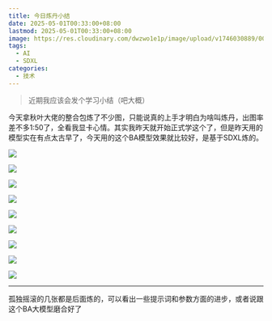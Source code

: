 ```yaml
---
title: 今日炼丹小结
date: 2025-05-01T00:33:00+08:00
lastmod: 2025-05-01T00:33:00+08:00
image: https://res.cloudinary.com/dwzwo1e1p/image/upload/v1746030889/00071-1513008572_akb8t3.png
tags:
  - AI
  - SDXL
categories:
  - 技术
---
```

> 近期我应该会发个学习小结（吧大概）

今天拿秋叶大佬的整合包炼了不少图，只能说真的上手才明白为啥叫炼丹，出图率差不多1:50了，全看我显卡心情。其实我昨天就开始正式学这个了，但是昨天用的模型实在有点太古早了，今天用的这个BA模型效果就比较好，是基于SDXL炼的。

![](https://res.cloudinary.com/dwzwo1e1p/image/upload/v1746030889/00186-2629468624_ywfcli.png)

![](https://res.cloudinary.com/dwzwo1e1p/image/upload/v1746030889/00071-1513008572_akb8t3.png)

![](https://res.cloudinary.com/dwzwo1e1p/image/upload/v1746030889/00075-3660986193_txsjlj.png)

![](https://res.cloudinary.com/dwzwo1e1p/image/upload/v1746030889/00011-4056230716_jkxbpk.png)

![](https://res.cloudinary.com/dwzwo1e1p/image/upload/v1746030889/00012-1122344791_grzg0s.png)

![](https://res.cloudinary.com/dwzwo1e1p/image/upload/v1746030890/00049-1124996896_uwfqug.png)

![](https://res.cloudinary.com/dwzwo1e1p/image/upload/v1746030890/00016-3468030167_zsytau.png)

![](https://res.cloudinary.com/dwzwo1e1p/image/upload/v1746030891/00037-2124102989_cmrjii.png)

![](https://res.cloudinary.com/dwzwo1e1p/image/upload/v1746030891/00193-3742605394_xwyd1a.png)

- - -

孤独摇滚的几张都是后面炼的，可以看出一些提示词和参数方面的进步，或者说跟这个BA大模型磨合好了
